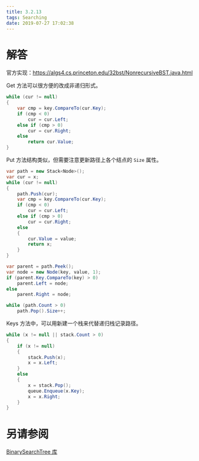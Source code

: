 ```yaml
---
title: 3.2.13
tags: Searching
date: 2019-07-27 17:02:38
---
```


# 解答

官方实现：https://algs4.cs.princeton.edu/32bst/NonrecursiveBST.java.html

Get 方法可以很方便的改成非递归形式。

```csharp
while (cur != null)
{
    var cmp = key.CompareTo(cur.Key);
    if (cmp < 0)
        cur = cur.Left;
    else if (cmp > 0)
        cur = cur.Right;
    else
        return cur.Value;
}
```

Put 方法结构类似，但需要注意更新路径上各个结点的 `Size` 属性。

```csharp
var path = new Stack<Node>();
var cur = x;
while (cur != null)
{
    path.Push(cur); 
    var cmp = key.CompareTo(cur.Key);
    if (cmp < 0)
        cur = cur.Left;
    else if (cmp > 0)
        cur = cur.Right;
    else
    {
        cur.Value = value;
        return x;
    }
}

var parent = path.Peek();
var node = new Node(key, value, 1);
if (parent.Key.CompareTo(key) > 0)
    parent.Left = node;
else
    parent.Right = node;

while (path.Count > 0)
    path.Pop().Size++;
```


Keys 方法中，可以用新建一个栈来代替递归栈记录路径。

```csharp
while (x != null || stack.Count > 0)
{
    if (x != null)
    {
        stack.Push(x);
        x = x.Left;
    }
    else
    {
        x = stack.Pop();
        queue.Enqueue(x.Key);
        x = x.Right;
    }
}
```

# 另请参阅

[BinarySearchTree 库](https://github.com/ikesnowy/Algorithms-4th-Edition-in-Csharp/tree/master/3%20Searching/3.2/BinarySearchTree)